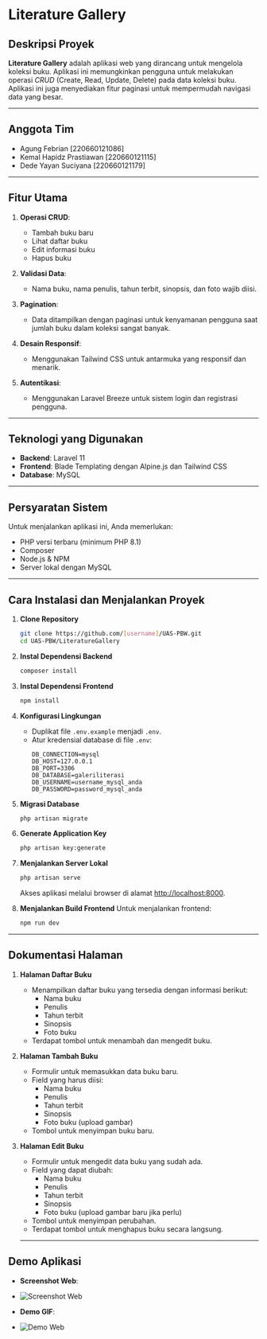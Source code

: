 # Literature Gallery

## Deskripsi Proyek

**Literature Gallery** adalah aplikasi web yang dirancang untuk mengelola koleksi buku. Aplikasi ini memungkinkan pengguna untuk melakukan operasi *CRUD* (Create, Read, Update, Delete) pada data koleksi buku. Aplikasi ini juga menyediakan fitur paginasi untuk mempermudah navigasi data yang besar.

---

## Anggota Tim

- Agung Febrian [220660121086]
- Kemal Hapidz Prastiawan [220660121115]
- Dede Yayan Suciyana [220660121179]

---

## Fitur Utama

1. **Operasi CRUD**: 
   - Tambah buku baru
   - Lihat daftar buku
   - Edit informasi buku
   - Hapus buku

2. **Validasi Data**: 
   - Nama buku, nama penulis, tahun terbit, sinopsis, dan foto wajib diisi.

3. **Pagination**:
   - Data ditampilkan dengan paginasi untuk kenyamanan pengguna saat jumlah buku dalam koleksi sangat banyak.

4. **Desain Responsif**:
   - Menggunakan Tailwind CSS untuk antarmuka yang responsif dan menarik.

5. **Autentikasi**:
   - Menggunakan Laravel Breeze untuk sistem login dan registrasi pengguna.

---

## Teknologi yang Digunakan

- **Backend**: Laravel 11
- **Frontend**: Blade Templating dengan Alpine.js dan Tailwind CSS
- **Database**: MySQL

---

## Persyaratan Sistem

Untuk menjalankan aplikasi ini, Anda memerlukan:

- PHP versi terbaru (minimum PHP 8.1)
- Composer
- Node.js & NPM
- Server lokal dengan MySQL

---

## Cara Instalasi dan Menjalankan Proyek

1. **Clone Repository**
   ```bash
   git clone https://github.com/[username]/UAS-PBW.git
   cd UAS-PBW/LiteratureGallery
   ```

2. **Instal Dependensi Backend**
   ```bash
   composer install
   ```

3. **Instal Dependensi Frontend**
   ```bash
   npm install
   ```

4. **Konfigurasi Lingkungan**
   - Duplikat file `.env.example` menjadi `.env`.
   - Atur kredensial database di file `.env`:
     ```
     DB_CONNECTION=mysql
     DB_HOST=127.0.0.1
     DB_PORT=3306
     DB_DATABASE=galeriliterasi
     DB_USERNAME=username_mysql_anda
     DB_PASSWORD=password_mysql_anda
     ```

5. **Migrasi Database**
   ```bash
   php artisan migrate
   ```

6. **Generate Application Key**
   ```bash
   php artisan key:generate
   ```

7. **Menjalankan Server Lokal**
   ```bash
   php artisan serve
   ```
   Akses aplikasi melalui browser di alamat [http://localhost:8000](http://localhost:8000).

8. **Menjalankan Build Frontend**
   Untuk menjalankan frontend:
   ```bash
   npm run dev
   ```
   
---

## Dokumentasi Halaman

1. **Halaman Daftar Buku**
   - Menampilkan daftar buku yang tersedia dengan informasi berikut:
     - Nama buku
     - Penulis
     - Tahun terbit
     - Sinopsis
     - Foto buku
   - Terdapat tombol untuk menambah dan mengedit buku.

2. **Halaman Tambah Buku**
   - Formulir untuk memasukkan data buku baru.
   - Field yang harus diisi:
     - Nama buku
     - Penulis
     - Tahun terbit
     - Sinopsis
     - Foto buku (upload gambar)
   - Tombol untuk menyimpan buku baru.

3. **Halaman Edit Buku**
   - Formulir untuk mengedit data buku yang sudah ada.
   - Field yang dapat diubah:
     - Nama buku
     - Penulis
     - Tahun terbit
     - Sinopsis
     - Foto buku (upload gambar baru jika perlu)
   - Tombol untuk menyimpan perubahan.
   - Terdapat tombol untuk menghapus buku secara langsung.

   ---

## Demo Aplikasi
   - **Screenshot Web**:
   - 
     ![Screenshot Web](https://i.imgur.com/ZBdw3ve.png)
     
   - **Demo GIF**:
   - 
     ![Demo Web](https://i.imgur.com/example.gif)
